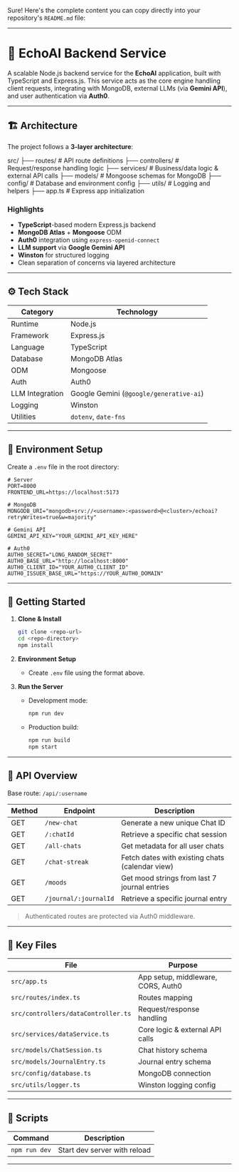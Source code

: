 Sure! Here's the complete content you can copy directly into your repository's `README.md` file:

---

# 🧠 EchoAI Backend Service

A scalable Node.js backend service for the **EchoAI** application, built with TypeScript and Express.js. This service acts as the core engine handling client requests, integrating with MongoDB, external LLMs (via **Gemini API**), and user authentication via **Auth0**.

---

## 🏗️ Architecture

The project follows a **3-layer architecture**:

src/
├── routes/ # API route definitions
├── controllers/ # Request/response handling logic
├── services/ # Business/data logic & external API calls
├── models/ # Mongoose schemas for MongoDB
├── config/ # Database and environment config
├── utils/ # Logging and helpers
├── app.ts # Express app initialization

### Highlights

- **TypeScript**-based modern Express.js backend
- **MongoDB Atlas** + **Mongoose** ODM
- **Auth0** integration using `express-openid-connect`
- **LLM support** via **Google Gemini API**
- **Winston** for structured logging
- Clean separation of concerns via layered architecture

---

## ⚙️ Tech Stack

| Category        | Technology                              |
| --------------- | --------------------------------------- |
| Runtime         | Node.js                                 |
| Framework       | Express.js                              |
| Language        | TypeScript                              |
| Database        | MongoDB Atlas                           |
| ODM             | Mongoose                                |
| Auth            | Auth0                                   |
| LLM Integration | Google Gemini (`@google/generative-ai`) |
| Logging         | Winston                                 |
| Utilities       | `dotenv`, `date-fns`                    |

---

## 🔐 Environment Setup

Create a `.env` file in the root directory:

```dotenv
# Server
PORT=8000
FRONTEND_URL=https://localhost:5173

# MongoDB
MONGODB_URI="mongodb+srv://<username>:<password>@<cluster>/echoai?retryWrites=true&w=majority"

# Gemini API
GEMINI_API_KEY="YOUR_GEMINI_API_KEY_HERE"

# Auth0
AUTH0_SECRET="LONG_RANDOM_SECRET"
AUTH0_BASE_URL="http://localhost:8000"
AUTH0_CLIENT_ID="YOUR_AUTH0_CLIENT_ID"
AUTH0_ISSUER_BASE_URL="https://YOUR_AUTH0_DOMAIN"
```

---

## 🚀 Getting Started

1. **Clone & Install**

   ```bash
   git clone <repo-url>
   cd <repo-directory>
   npm install
   ```

2. **Environment Setup**

   - Create `.env` file using the format above.

3. **Run the Server**

   - Development mode:

     ```bash
     npm run dev
     ```

   - Production build:
     ```bash
     npm run build
     npm start
     ```

---

## 📡 API Overview

Base route: `/api/:username`

| Method | Endpoint              | Description                                     |
| ------ | --------------------- | ----------------------------------------------- |
| GET    | `/new-chat`           | Generate a new unique Chat ID                   |
| GET    | `/:chatId`            | Retrieve a specific chat session                |
| GET    | `/all-chats`          | Get metadata for all user chats                 |
| GET    | `/chat-streak`        | Fetch dates with existing chats (calendar view) |
| GET    | `/moods`              | Get mood strings from last 7 journal entries    |
| GET    | `/journal/:journalId` | Retrieve a specific journal entry               |

> Authenticated routes are protected via Auth0 middleware.

---

## 📁 Key Files

| File                                | Purpose                            |
| ----------------------------------- | ---------------------------------- |
| `src/app.ts`                        | App setup, middleware, CORS, Auth0 |
| `src/routes/index.ts`               | Routes mapping                     |
| `src/controllers/dataController.ts` | Request/response handling          |
| `src/services/dataService.ts`       | Core logic & external API calls    |
| `src/models/ChatSession.ts`         | Chat history schema                |
| `src/models/JournalEntry.ts`        | Journal entry schema               |
| `src/config/database.ts`            | MongoDB connection                 |
| `src/utils/logger.ts`               | Winston logging config             |

---

## 🧪 Scripts

| Command       | Description                  |
| ------------- | ---------------------------- |
| `npm run dev` | Start dev server with reload |

---
